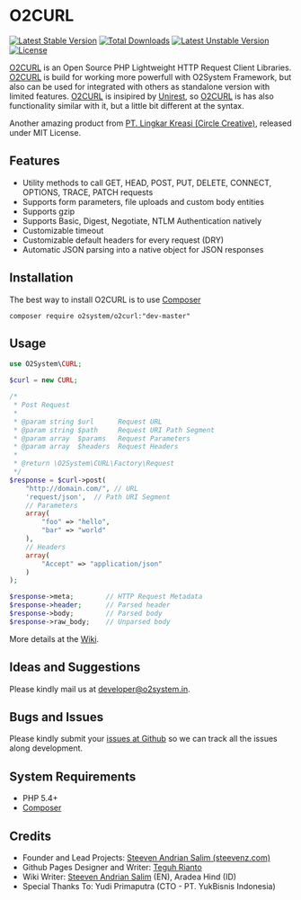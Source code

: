 O2CURL
=====
[![Latest Stable Version](https://poser.pugx.org/o2system/o2curl/v/stable)](https://packagist.org/packages/o2system/o2curl) [![Total Downloads](https://poser.pugx.org/o2system/o2curl/downloads)](https://packagist.org/packages/o2system/o2curl) [![Latest Unstable Version](https://poser.pugx.org/o2system/o2curl/v/unstable)](https://packagist.org/packages/o2system/o2curl) [![License](https://poser.pugx.org/o2system/o2curl/license)](https://packagist.org/packages/o2system/o2curl)

[O2CURL][3] is an Open Source PHP Lightweight HTTP Request Client Libraries. 
[O2CURL][3] is build for working more powerfull with O2System Framework, but also can be used for integrated with others as standalone version with limited features.
[O2CURL][3] is insipired by [Unirest][10], so [O2CURL][2] is has also functionality similar with it, but a little bit different at the syntax.

Another amazing product from [PT. Lingkar Kreasi (Circle Creative)][1], released under MIT License.

Features
--------
- Utility methods to call GET, HEAD, POST, PUT, DELETE, CONNECT, OPTIONS, TRACE, PATCH requests
- Supports form parameters, file uploads and custom body entities
- Supports gzip
- Supports Basic, Digest, Negotiate, NTLM Authentication natively
- Customizable timeout
- Customizable default headers for every request (DRY)
- Automatic JSON parsing into a native object for JSON responses

Installation
------------
The best way to install O2CURL is to use [Composer][9]
```
composer require o2system/o2curl:"dev-master"
```

Usage
-----
```php
use O2System\CURL;

$curl = new CURL;

/*
 * Post Request
 *
 * @param string $url      Request URL
 * @param string $path     Request URI Path Segment
 * @param array  $params   Request Parameters
 * @param array  $headers  Request Headers
 *
 * @return \O2System\CURL\Factory\Request
 */
$response = $curl->post(
    "http://domain.com/", // URL
    'request/json',  // Path URI Segment
    // Parameters
    array(
        "foo" => "hello", 
        "bar" => "world"
    ), 
    // Headers
    array(
        "Accept" => "application/json"
    )
);

$response->meta;        // HTTP Request Metadata
$response->header;      // Parsed header
$response->body;        // Parsed body
$response->raw_body;    // Unparsed body
```

More details at the [Wiki](http://github.com/circlecreative/o2curl/wiki).

Ideas and Suggestions
---------------------
Please kindly mail us at [developer@o2system.in][7].

Bugs and Issues
---------------
Please kindly submit your [issues at Github][5] so we can track all the issues along development.

System Requirements
-------------------
- PHP 5.4+
- [Composer][9]

Credits
-------
* Founder and Lead Projects: [Steeven Andrian Salim (steevenz.com)][7]
* Github Pages Designer and Writer: [Teguh Rianto](http://teguhrianto.tk)
* Wiki Writer: [Steeven Andrian Salim](http://steevenz.com) (EN), Aradea Hind (ID)
* Special Thanks To: Yudi Primaputra (CTO - PT. YukBisnis Indonesia)

[1]: http://circle-creative.com
[2]: http://o2system.in
[3]: http://o2system.in/features/standalone/o2curl
[4]: http://o2system.in/features/standalone/o2curl/license
[5]: http://github.com/circlecreative/o2curl/issues
[6]: https://packagist.org/packages/o2system/o2curl
[7]: http://steevenz.com
[8]: mailto:developer@o2system.in
[9]: https://getcomposer.org
[10]: http://unirest.io
